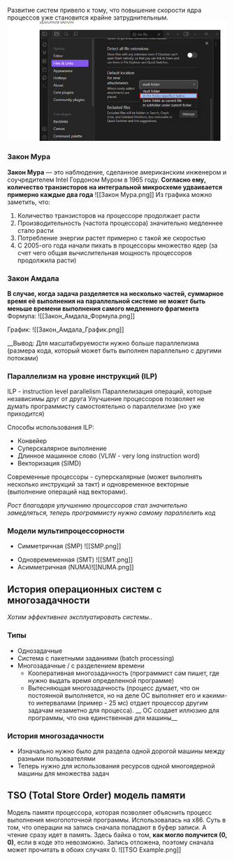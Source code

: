 Развитие систем привело к тому, что повышение скорости ядра процессов уже становится крайне затруднительным.
![](assets/Введение%20и%20история/file-20250205001349276.png)
### Закон Мура
**Закон Мура** — это наблюдение, сделанное американским инженером и соучредителем Intel Гордоном Муром в 1965 году. **Согласно ему, количество транзисторов на интегральной микросхеме удваивается примерно каждые два года**
![[Закон Мура.png]]
Из графика можно заметить, что:
1) Количество транзисторов на процессоре продолжает расти
2) Производительность (частота процессора) значительно медленнее стало расти
3) Потребление энергии растет примерно с такой же скоростью
4) С 2005-ого года начали пихать в процессоры множество ядер (за счет чего общая вычислительная мощность процессоров продолжила расти)

### Закон Амдала
**В случае, когда задача разделяется на несколько частей, суммарное время её выполнения на параллельной системе не может быть меньше времени выполнения самого медленного фрагмента**
Формула:
![[Закон_Амдала_Формула.png]]

График:
![[Закон_Амдала_График.png]]

__Вывод:
Для масштабируемости нужно больше параллелизма (размера кода, который может быть выполнен параллельно с другими потоками)

### Параллелизм на уровне инструкций (ILP)
ILP - instruction level parallelism
Параллелизация операций, которые независимы друг от друга
Улучшение процессоров позволяет не думать программисту самостоятельно о параллелизме (но уже приходится)

 Способы использования ILP:
 * Конвейер
 * Суперскалярное выполнение
 * Длинное машинное слово (VLIW - very long instruction word)
 * Векторизация (SIMD)

Современные процессоры - суперскалярные (может выполнять несколько инструкций за такт) и одновременное векторные (выполнение операций над векторами).

_Рост благодаря улучшению процессоров стал значительно замедляться, теперь программисту нужно самому параллелить код_


### Модели мультипроцессорности

- Симметричная (SMP)
![[SMP.png]]
* Одновремеменная (SMT)
![[SMT.png]]
* Асимметричная (NUMA)![[NUMA.png]]



## История операционных систем с многозадачности
_Хотим эффективнее эксплуатировать системы.._
### Типы
- Однозадачные
- Система с пакетными заданиями (batch processing)
- Многозадачные / с разделением времени
	- Кооперативная многозадачность (программист сам пишет, где нужно выдать время определенной программе)
	- Вытесняющая многозадачность (процесс думает, что он постоянной выполняется, но на деле ОС выполняет его и какими-то интервалами (пример - 25 мс) отдает процессор другим задачам незаметно для процесса).
	 __ ОС создает иллюзию для программы, что она единственная для машины__
### История многозадачности
- Изначально нужно было для раздела одной дорогой машины между разными пользователями
- Теперь нужно для использования ресурсов одной многоядерной машины для множества задач

## TSO (Total Store Order) модель памяти
Модель памяти процессора, которая позволяет объяснить процесс выполнения многопоточной программы. Использовалась на x86.
Cyть в том, что операции на запись сначала попадают в буфер записи. А чтение сразу идет в память.
Здесь байка о том, __как могло получится (0, 0)__, если в коде это невозможно.
Запись отложена, поэтому сначала может прочитать в обоих случаях 0.
![[TSO Example.png]]

